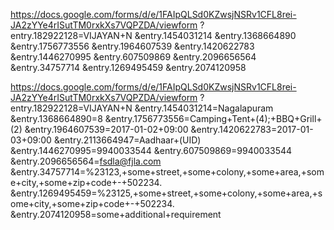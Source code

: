 https://docs.google.com/forms/d/e/1FAIpQLSd0KZwsjNSRv1CFL8rei-JA2zYYe4rISutTM0rxkXs7VQPZDA/viewform
?entry.182922128=VIJAYAN+N
&entry.1454031214
&entry.1368664890
&entry.1756773556
&entry.1964607539
&entry.1420622783
&entry.1446270995
&entry.607509869
&entry.2096656564
&entry.34757714
&entry.1269495459
&entry.2074120958

https://docs.google.com/forms/d/e/1FAIpQLSd0KZwsjNSRv1CFL8rei-JA2zYYe4rISutTM0rxkXs7VQPZDA/viewform
?entry.182922128=VIJAYAN+N
&entry.1454031214=Nagalapuram
&entry.1368664890=8
&entry.1756773556=Camping+Tent+(4);+BBQ+Grill+(2)
&entry.1964607539=2017-01-02+09:00
&entry.1420622783=2017-01-03+09:00
&entry.2113664947=Aadhaar+(UID)
&entry.1446270995=9940033544
&entry.607509869=9940033544
&entry.2096656564=fsdla@fjla.com
&entry.34757714=%23123,+some+street,+some+colony,+some+area,+some+city,+some+zip+code+-+502234.
&entry.1269495459=%23125,+some+street,+some+colony,+some+area,+some+city,+some+zip+code+-+502234.
&entry.2074120958=some+additional+requirement